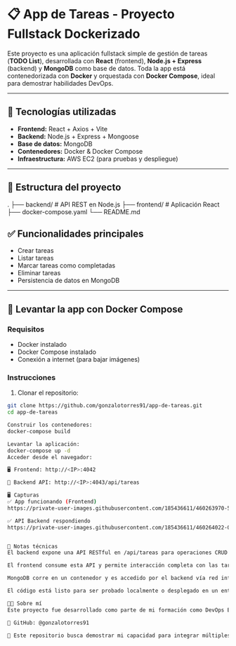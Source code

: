 # 📋 App de Tareas - Proyecto Fullstack Dockerizado

Este proyecto es una aplicación fullstack simple de gestión de tareas (**TODO List**), desarrollada con **React** (frontend), **Node.js + Express** (backend) y **MongoDB** como base de datos. Toda la app está contenedorizada con **Docker** y orquestada con **Docker Compose**, ideal para demostrar habilidades DevOps.

---

## 🚀 Tecnologías utilizadas

- **Frontend:** React + Axios + Vite
- **Backend:** Node.js + Express + Mongoose
- **Base de datos:** MongoDB
- **Contenedores:** Docker & Docker Compose
- **Infraestructura:** AWS EC2 (para pruebas y despliegue)

---

## 📂 Estructura del proyecto

.
├── backend/ # API REST en Node.js
├── frontend/ # Aplicación React
├── docker-compose.yaml
└── README.md


## ✅ Funcionalidades principales

- Crear tareas
- Listar tareas
- Marcar tareas como completadas
- Eliminar tareas
- Persistencia de datos en MongoDB

---

## 🐳 Levantar la app con Docker Compose

### Requisitos

- Docker instalado
- Docker Compose instalado
- Conexión a internet (para bajar imágenes)

### Instrucciones

1. Clonar el repositorio:

```bash
git clone https://github.com/gonzalotorres91/app-de-tareas.git
cd app-de-tareas

Construir los contenedores:
docker-compose build

Levantar la aplicación:
docker-compose up -d
Acceder desde el navegador:

🖥️ Frontend: http://<IP>:4042

🔧 Backend API: http://<IP>:4043/api/tareas

🖥️ Capturas
✅ App funcionando (Frontend)
https://private-user-images.githubusercontent.com/185436611/460263970-5eb64715-34e3-4dad-9b4a-496212fd53aa.png?jwt=eyJhbGciOiJIUzI1NiIsInR5cCI6IkpXVCJ9.eyJpc3MiOiJnaXRodWIuY29tIiwiYXVkIjoicmF3LmdpdGh1YnVzZXJjb250ZW50LmNvbSIsImtleSI6ImtleTUiLCJleHAiOjE3NTExNTUwNzIsIm5iZiI6MTc1MTE1NDc3MiwicGF0aCI6Ii8xODU0MzY2MTEvNDYwMjYzOTcwLTVlYjY0NzE1LTM0ZTMtNGRhZC05YjRhLTQ5NjIxMmZkNTNhYS5wbmc_WC1BbXotQWxnb3JpdGhtPUFXUzQtSE1BQy1TSEEyNTYmWC1BbXotQ3JlZGVudGlhbD1BS0lBVkNPRFlMU0E1M1BRSzRaQSUyRjIwMjUwNjI4JTJGdXMtZWFzdC0xJTJGczMlMkZhd3M0X3JlcXVlc3QmWC1BbXotRGF0ZT0yMDI1MDYyOFQyMzUyNTJaJlgtQW16LUV4cGlyZXM9MzAwJlgtQW16LVNpZ25hdHVyZT0xZTc3NzFhNGVjZDEyMzc4NmIzZjUxMDkzZmJlNjFlN2UzMDc0ZTk2NWUzMmQ4NTVhNTA4OTMyODRjMWM2OTU1JlgtQW16LVNpZ25lZEhlYWRlcnM9aG9zdCJ9.SBn9wwl8NeeHuh6-H18kCQbr4VLYJ2VsHG793MXQM78

✅ API Backend respondiendo
https://private-user-images.githubusercontent.com/185436611/460264022-08ee9fc6-190c-40f4-9604-def54f4e5c31.png?jwt=eyJhbGciOiJIUzI1NiIsInR5cCI6IkpXVCJ9.eyJpc3MiOiJnaXRodWIuY29tIiwiYXVkIjoicmF3LmdpdGh1YnVzZXJjb250ZW50LmNvbSIsImtleSI6ImtleTUiLCJleHAiOjE3NTExNTUxMjMsIm5iZiI6MTc1MTE1NDgyMywicGF0aCI6Ii8xODU0MzY2MTEvNDYwMjY0MDIyLTA4ZWU5ZmM2LTE5MGMtNDBmNC05NjA0LWRlZjU0ZjRlNWMzMS5wbmc_WC1BbXotQWxnb3JpdGhtPUFXUzQtSE1BQy1TSEEyNTYmWC1BbXotQ3JlZGVudGlhbD1BS0lBVkNPRFlMU0E1M1BRSzRaQSUyRjIwMjUwNjI4JTJGdXMtZWFzdC0xJTJGczMlMkZhd3M0X3JlcXVlc3QmWC1BbXotRGF0ZT0yMDI1MDYyOFQyMzUzNDNaJlgtQW16LUV4cGlyZXM9MzAwJlgtQW16LVNpZ25hdHVyZT1hNTM2YWI2ZDE2NWYwZTFjZDkwMWIwYzM2NDM3YjFlMWIxNTAyNDNiMTY5ZDQ3M2MyYmIyMmViYTMwYzIwM2VjJlgtQW16LVNpZ25lZEhlYWRlcnM9aG9zdCJ9.rZHFc232vRt9vNP89bSuuIOtU9sgXC2FPd8vQZvyjkM


📌 Notas técnicas
El backend expone una API RESTful en /api/tareas para operaciones CRUD (GET, POST, PUT, DELETE).

El frontend consume esta API y permite interacción completa con las tareas.

MongoDB corre en un contenedor y es accedido por el backend vía red interna de Docker Compose.

El código está listo para ser probado localmente o desplegado en un entorno cloud como AWS EC2.

👨‍💻 Sobre mí
Este proyecto fue desarrollado como parte de mi formación como DevOps Engineer, combinando desarrollo fullstack, Docker, despliegue y buenas prácticas de documentación técnica.

🔗 GitHub: @gonzalotorres91

📎 Este repositorio busca demostrar mi capacidad para integrar múltiples tecnologías y preparar entornos reproducibles mediante Docker.
